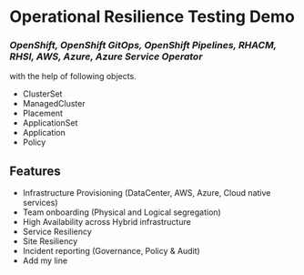 # Operational Resilience Testing Demo
### _OpenShift, OpenShift GitOps, OpenShift Pipelines, RHACM, RHSI, AWS, Azure, Azure Service Operator_

with the help of following objects.
- ClusterSet
- ManagedCluster
- Placement
- ApplicationSet
- Application
- Policy

## Features

- Infrastructure Provisioning  (DataCenter, AWS, Azure, Cloud native services)
- Team onboarding (Physical and Logical segregation)
- High Availability across Hybrid infrastructure
- Service Resiliency
- Site Resiliency 
- Incident reporting (Governance, Policy & Audit)
- Add my line

